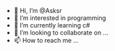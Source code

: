 - 👋 Hi, I’m @Asksr
- 👀 I’m interested in programming
- 🌱 I’m currently learning c#
- 💞️ I’m looking to collaborate on ...
- 📫 How to reach me ...

<!---
Asksr/Asksr is a ✨ special ✨ repository because its `README.md` (this file) appears on your GitHub profile.
You can click the Preview link to take a look at your changes.
--->
